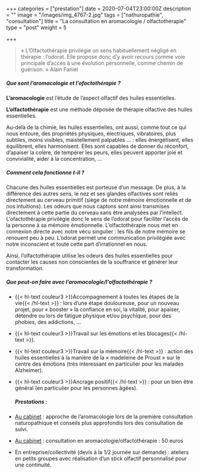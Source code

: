 +++
categories = ["prestation"]
date = 2020-07-04T23:00:00Z
description = ""
image = "/images/img_4767-2.jpg"
tags = ["nathuropathie", "consultation"]
title = "La consultation en aromacologie / olfactotherapie"
type = "post"
weight = 5

+++
> « L’Olfactothérapie privilégie un sens habituellement négligé en thérapie : l’odorat. Elle propose donc d’y avoir recours comme voie principale d’accès à une évolution personnelle, comme chemin de guérison. » Alain Faniel

##### Que sont l’aromacologie et l’ofactothérapie ?

**L’aromacologie** est l’étude de l’aspect olfactif des huiles essentielles.

**L’olfactothérapie** est une méthode déposée de thérapie olfactive des huiles essentielles.

Au-delà de la chimie, les huiles essentielles, ont aussi, comme tout ce qui nous entoure, des propriétés physiques, électriques, vibratoires, plus subtiles, moins visibles, maistellement palpables ... : elles énergétisent, elles équilibrent, elles harmonisent. Elles sont capables de donner du réconfort, d’apaiser la colère, de tempérer les peurs, elles peuvent apporter joie et convivialité, aider à la concentration, ...

##### Comment cela fonctionne t-il ?

Chacune des huiles essentielles est porteuse d’un message. De plus, à la différence des autres sens, le nez et ses glandes olfactives sont reliés directement au cerveau primitif (siège de notre mémoire émotionnelle et de nos intuitions). Les odeurs que nous captons sont ainsi transmises directement à cette partie du cerveau sans être analysées par l’intellect. L’ofactothérapie privilégie donc le sens de l’odorat pour faciliter l’accès de la personne à sa mémoire émotionnelle. L’olfactothérapie nous met en connexion directe avec notre vécu singulier : les fils de notre mémoire se renouent peu à peu. L’odorat permet une communication privilégiée avec notre inconscient et toute cette part d’irrationnel en nous. 

Ainsi, l’olfactothérapie utilise les odeurs des huiles essentielles pour contacter les causes non conscientes de la souffrance et générer leur transformation.

##### Que peut-on faire avec l’aromacologie/l’olfactothérapie ?

* {{< hl-text couleur3 >}}Accompagnement à toutes les étapes de la vie{{< /hl-text >}} : lors d’une étape douloureuse, pour un nouveau projet, pour « booster » la confiance en soi, la vitalité, pour apaiser, détendre ou lors de fatigue physique et/ou psychique, pour des phobies, des addictions, ... 


* {{< hl-text couleur3 >}}Travail sur les émotions et les blocages{{< /hl-text >}}. 
* {{< hl-text couleur3 >}}Travail sur la mémoire{{< /hl-text >}} : action des huiles essentielles à la manière de la « madeleine de Proust » sur le centre des émotions (très interessant en particulier pour les malades Alzheimer). 
* {{< hl-text couleur3 >}}Ancrage positif{{< /hl-text >}} : pour un bien être général (en particulier pour les personnes âgées).

  ##### Prestations :


* [Au cabinet]() : approche de l’aromacologie lors de la première consultation naturopathique et conseils plus approfondis lors des consultation de suivi.
* [Au cabinet]( "h1") : consultation en aromacologie/olfactothérapie : 50 euros
* En entreprise/collectivité (devis à la 1/2 journée sur demande) : ateliers en petits groupes avec réalisation d’un stick olfactif personnalisé pour une continuité.